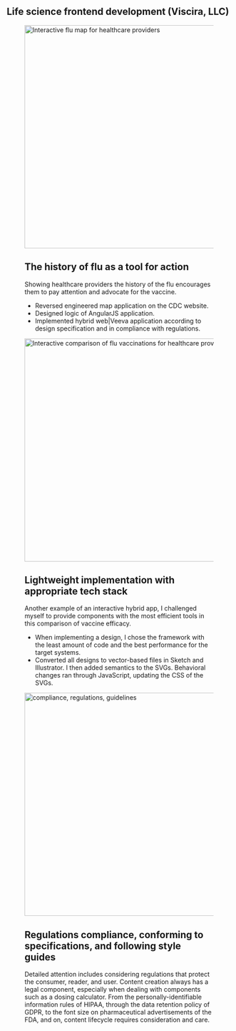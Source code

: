 <section class="portfolio-container" data-md-color-scheme="default">
  <div class="md-content md-grid" data-md-component="content">
  <div class="md-content__inner">
  <div class="mdx-spotlight">
      <h1>Life science frontend development (Viscira, LLC)</h1>
      <!-- FLU APP -->
      <figure class="mdx-spotlight__feature">
      <img src="/assets/images/portfolio/FluMapdesign.png" alt="Interactive flu map for healthcare providers" loading="lazy" width="500">
      <figcaption class="md-typeset">
        <h2>The history of flu as a <strong>tool for action</strong></h2>
        <p>Showing healthcare providers the history of the flu encourages them to pay attention and advocate for the vaccine.
        </p>
        <ul>
          <li>Reversed engineered map application on the CDC website.</li>
          <li>Designed logic of AngularJS application.</li>
          <li>Implemented hybrid web|Veeva application according to design specification and in compliance with regulations.</li>
        </ul>
      </figcaption>
    </figure>
    <!-- SVG+CSS -->
    <figure class="mdx-spotlight__feature">
      <img src="/assets/images/portfolio/CSS-dat-viz-closeup.png" alt="Interactive comparison of flu vaccinations for healthcare providers" loading="lazy" width="500">
      <figcaption class="md-typeset">
        <h2><strong>Lightweight implementation</strong> with appropriate tech stack</h2>
        <p>Another example of an interactive hybrid app, I challenged myself to provide components with the most efficient tools in this comparison of vaccine efficacy.
        </p>
        <ul>
          <li>When implementing a design, I chose the framework with the least amount of code and the best performance for the target systems.</li>
          <li>Converted all designs to vector-based files in Sketch and Illustrator. I then added semantics to the SVGs. Behavioral changes ran through JavaScript, updating the CSS of the SVGs.
          </li>
        </ul>
      </figcaption>
    </figure>
    <!-- SERVICE TO DIVERSITY & INCLUSION -->
    <figure class="mdx-spotlight__feature">
      <img src="/assets/images/portfolio/compliance.jpg" alt="compliance, regulations, guidelines" loading="lazy" width="500">
      <figcaption class="md-typeset">
        <h2><strong>Regulations compliance</strong>, conforming to specifications, and following style guides</h2>
        <p>Detailed attention includes considering regulations that protect the consumer, reader, and user. Content creation always has a legal component, especially when dealing with components such as a dosing calculator. From the personally-identifiable information rules of HIPAA, through the data retention policy of GDPR, to the font size on pharmaceutical advertisements of the FDA, and on, content lifecycle requires consideration and care.</p>
      </figcaption>
    </figure>
  </div>
  </div>
  </div>
  </section>
